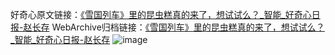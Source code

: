 好奇心原文链接：[《雪国列车》里的昆虫糕真的来了，想试试么？_智能_好奇心日报-赵长存](https://www.qdaily.com/articles/9176.html)
WebArchive归档链接：[《雪国列车》里的昆虫糕真的来了，想试试么？_智能_好奇心日报-赵长存](http://web.archive.org/web/20171203062522/http://www.qdaily.com:80/articles/9176.html)
![image](http://ww3.sinaimg.cn/large/007d5XDply1g3veakmjpuj30u032b7wh)
